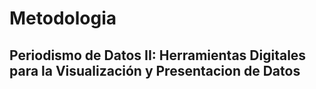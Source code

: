 # Metodologia 
## Periodismo de Datos II: Herramientas Digitales para la Visualización y Presentacion de Datos
